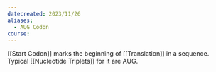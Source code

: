 ```yaml
---
datecreated: 2023/11/26
aliases:
  - AUG Codon
course:
---
```

[[Start Codon]] marks the beginning of [[Translation]] in a sequence. Typical [[Nucleotide Triplets]] for it are AUG.
